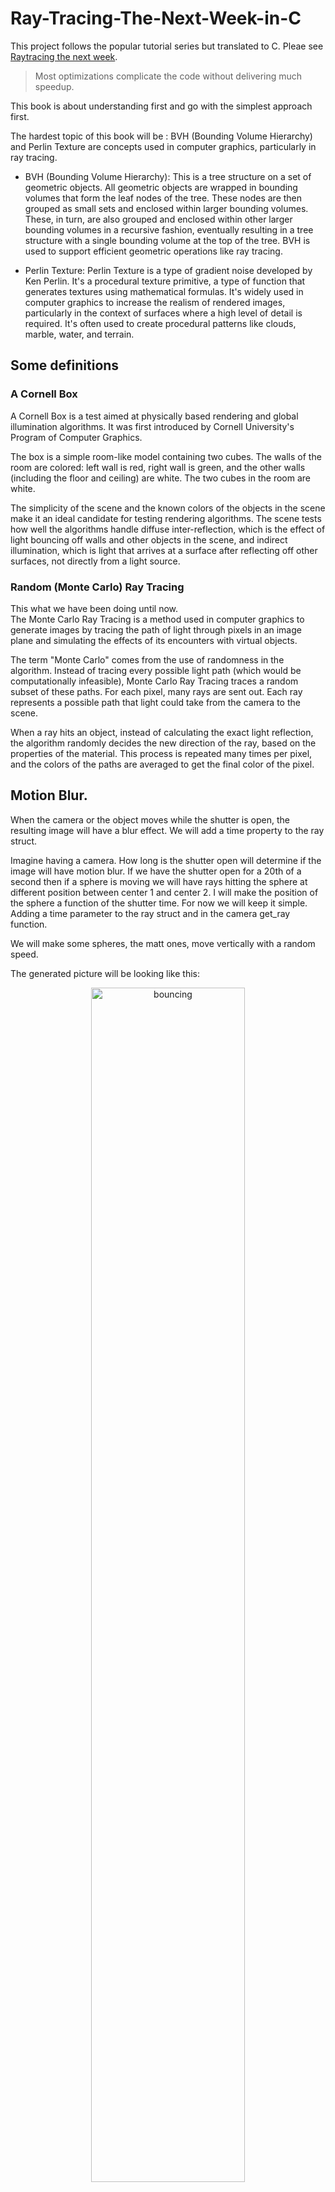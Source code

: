 # Ray-Tracing-The-Next-Week-in-C

This project follows the popular tutorial series but translated to C. Pleae see [Raytracing the next week](https://raytracing.github.io/books/RayTracingTheNextWeek.html).  

> Most optimizations complicate the code without delivering much speedup.

This book is about understanding first and go with the simplest approach first.

The hardest topic of this book will be :
BVH (Bounding Volume Hierarchy) and Perlin Texture are concepts used in computer graphics, particularly in ray tracing.

- BVH (Bounding Volume Hierarchy): This is a tree structure on a set of geometric objects. All geometric objects are wrapped in bounding volumes that form the leaf nodes of the tree. These nodes are then grouped as small sets and enclosed within larger bounding volumes. These, in turn, are also grouped and enclosed within other larger bounding volumes in a recursive fashion, eventually resulting in a tree structure with a single bounding volume at the top of the tree. BVH is used to support efficient geometric operations like ray tracing.

- Perlin Texture: Perlin Texture is a type of gradient noise developed by Ken Perlin. It's a procedural texture primitive, a type of function that generates textures using mathematical formulas. It's widely used in computer graphics to increase the realism of rendered images, particularly in the context of surfaces where a high level of detail is required. It's often used to create procedural patterns like clouds, marble, water, and terrain.

## Some definitions
### A Cornell Box
A Cornell Box is a test aimed at physically based rendering and global illumination algorithms. It was first introduced by Cornell University's Program of Computer Graphics.

The box is a simple room-like model containing two cubes. The walls of the room are colored: left wall is red, right wall is green, and the other walls (including the floor and ceiling) are white. The two cubes in the room are white.

The simplicity of the scene and the known colors of the objects in the scene make it an ideal candidate for testing rendering algorithms. The scene tests how well the algorithms handle diffuse inter-reflection, which is the effect of light bouncing off walls and other objects in the scene, and indirect illumination, which is light that arrives at a surface after reflecting off other surfaces, not directly from a light source.

### Random (Monte Carlo) Ray Tracing 
This what we have been doing until now.  
The Monte Carlo Ray Tracing is a method used in computer graphics to generate images by tracing the path of light through pixels in an image plane and simulating the effects of its encounters with virtual objects. 

The term "Monte Carlo" comes from the use of randomness in the algorithm. Instead of tracing every possible light path (which would be computationally infeasible), Monte Carlo Ray Tracing traces a random subset of these paths. For each pixel, many rays are sent out. Each ray represents a possible path that light could take from the camera to the scene. 

When a ray hits an object, instead of calculating the exact light reflection, the algorithm randomly decides the new direction of the ray, based on the properties of the material. This process is repeated many times per pixel, and the colors of the paths are averaged to get the final color of the pixel.

## Motion Blur.
When the camera or the object moves while the shutter is open, the resulting image will have a blur effect. 
We will add a time property to the ray struct.

Imagine having a camera. How long is the shutter open will determine if the image will have motion blur. If we have the shutter open for a 20th of a second then if a sphere is moving we will have rays hitting the sphere at different position between center 1 and center 2. I will make the position of the sphere a function of the shutter time. For now we will keep it simple. Adding a time parameter to the ray struct and in the camera get_ray function.

We will make some spheres, the matt ones, move vertically with a random speed.

The generated picture will be looking like this:

<div style="text-align: center;">
<img src="assets/bouncing.png" alt="bouncing" style="width: 70%;display: inline-block;" />
</div>

# BVH (Bounding Volume Hierarchy)
The BVH is a tree structure on a set of geometric objects.  
Ray-object intersection is the main time-bottleneck in a ray tracer, and the run time is linear with the number of objects.  The idea is that we have an array of object where we look one by one for a hit, so it is O(n) complexity. We should be aboe to make it O(log(n)) complexity if we group the objects in a tree structure in bounding volumes.
The bounding volumes are approximated because if we have a hit we will look for the intersection, but if not we will just move on.  
This is a great optimisation.  I will skip for now in this project and look at the lighting first.

# Texture mapping
> Texture mapping in computer graphics is the process of applying a material effect to an object in the scene. The “texture” part is the effect, and the “mapping” part is in the mathematical sense of mapping one space onto another. This effect could be any material property: color, shininess, bump geometry (called Bump Mapping), or even material existence (to create cut-out regions of the surface).  The most common type of texture mapping maps an image onto the surface of an object, defining the color at each point on the object’s surface. In practice, we implement the process in reverse: given some point on the object, we’ll look up the color defined by the texture map. 

For the texture we will do something similar to the materials. Since we dont have an abstract class we will use a base pointer to the texture object and create specialized texture functions. `t_texture` is our `abstract class` and `t_solid_color` is our `concrete class`.
```c
typedef struct s_texture
{
	t_color (*value)(const void *self, double u, double v, const t_point3 *p);
}               t_texture;

typedef struct s_solid_color
{
	t_texture base;
	t_color color_albedo;
	
}               t_solid_color;

void solid_color_init(t_solid_color *solid_color_texture, t_color albedo);
t_color solid_color_value(const void *self, double u, double v, const t_point3 *p);

```
The `value` function is a pointer to a function that will return the color of the texture at the point `p` with the coordinates `u` and `v`.

### first try
To explore spatial textures, we'll implement a spatial checker_texture. For now given these three integer results (⌊x⌋,⌊y⌋,⌊z⌋), we take their sum and compute the result modulo two, which gives us either 0 or 1. Zero maps to the even color, and one to the odd color. Finally, we add a scaling factor to the texture, to allow us to control the size of the checker pattern in the scene.  
It is not perfect because we check only if the point in 3d is a 0 or a one, not the surface..
We will use the `checker_texture` struct and the `checker_texture_init` function to initialize it.  For a start then the lambertian material will have a texture instead of a color.  
```c
typedef struct s_texture
{
	t_color (*value)(const void *self, double u, double v, const t_point3 *p);
}               t_texture;

typedef struct s_solid_color
{
	t_texture base;
	t_color color_albedo;
}               t_solid_color;

// the albedo is now part of the texture
void	solid_color_init(t_solid_color *solid_color_texture, t_color albedo)
{
	solid_color_texture->base.value = solid_color_value;
	solid_color_texture->color_albedo = albedo;
}	

// we dont care about the surface coordinates for now
t_color solid_color_value(const void *self, double u, double v, const t_point3 *p)
{
	(void)u;
	(void)v;
	(void)p;
	t_solid_color *solid_color = (t_solid_color *)self;
	return (solid_color->color_albedo);
}

void lambertian_init_tex(t_lambertian *lambertian_material, t_texture *tex) 
{
    lambertian_material->base.scatter = lambertian_scatter; // Assign the scatter function
    lambertian_material->albedo = color(0,0,0); // Set the albedo to null
	lambertian_material->texture = tex;
}
```
So the value fuction will return a color based on the texture. And all is like before. But we eill implement a new texture, the checker_texture. It will have a scale, and two colors, one for the even and one for the odd.  Really in the book it assignes textures to the even and odd but we will use the solid_color for now.  
```c

typedef struct 		s_checker_texture
{
	t_texture 		base;
	double    		inv_scale;
	t_solid_color 	*even;
	t_solid_color 	*odd;
}               	t_checker_texture;
/*
** Checker texture
* colors for the checkerboard ex
* even_color = color(0.5, 0.0, 0.5); // Purple
* odd_color = color(1.0, 1.0, 1.0); // White
*/
void	checker_texture_init(t_checker_texture *checker_texture, double scale, t_solid_color *even, t_solid_color *odd)
{
	printf("checker_texture_init done ================ ");
	checker_texture->base.value = checker_texture_value;
	checker_texture->inv_scale = 1.0 / scale;
	checker_texture->even = even;
	checker_texture->odd = odd;
}

t_color checker_texture_value(const void *self, double u, double v, const t_point3 *p)
{
	(void)u;
	(void)v;
	int xint = (int)floor(p->x * ((t_checker_texture*)self)->inv_scale);	
	int yint = (int)floor(p->y * ((t_checker_texture*)self)->inv_scale);
	int zint = (int)floor(p->z * ((t_checker_texture*)self)->inv_scale);

	bool is_even = (xint + yint + zint) % 2 == 0;
	if (is_even)
		return (((t_checker_texture*)self)->even->color_albedo);
	else
		return (((t_checker_texture*)self)->odd->color_albedo);
}

```
The `checker_texture_value` function will return the color of the texture at the point `p`.
This are some of the results we can get.

<div style="text-align: center;">
<img src="assets/checkerboard.png" alt="checker_texture" style="width: 70%;display: inline-block;" />
</div>
<div style="text-align: center;">

<img src="assets/two spheres.png" alt="checker_texture" style="width: 70%;display: inline-block;" />

</div>

### Second try
It is looking good but we can see some imperfection or glitches. Since checker_texture is a spatial texture, we're really looking at the surface of the sphere cutting through the three-dimensional checker space.

Now it's time to make use of the 𝑢,𝑣 texture coordinates.  

### get the 𝑢,𝑣 coordinates of a sphere.
(see the book for an indepth math explanation)

My sphere will get a new function to get the uv coordinates for each point on the surface.  
With these I can get the value of the texture at the point.  The texture will be usually an image file. 

```c
void	get_sphere_uv(const t_point3* p, double* u, double* v)
{
    double theta;
    double phi;

	theta = acos(-p->y);
	phi = atan2(-p->z, p->x) + M_PI;
    *u = phi / (2 * M_PI);
    *v = theta / M_PI;
}
```
We now need to update the sphere hit function to get the uv coordinates.  
```c

```
From the hitpoint 𝐏, we compute the surface coordinates (𝑢,𝑣). We then use these to index into our procedural solid texture (like marble). We can also read in an image and use the 2D (𝑢,𝑣) texture coordinate to index into the image. We use texture coordinates instead of image pixel coordinates. These are just some form of fractional position in the image.  

We need an image loader. We will use the stb_image.h library.  It is a header library because the whole library is basically included in the header file.  It has to be included once only even using guards. I included it in my `rtw_stb_image.c` file otherwise I would have compilation errors.
- copy the `stb_image.h` file in the include folder.  
- create a new file `rtw_stb_image.c` and include the `stb_image.h` file.  
- add the header file `rtw_stb_image` file in the include but do not include the `stb_image.h` again.
In the `rtw_stb_image.c` you need this at the top
```c
// need to include only oncd and not in the header file
#define STB_IMAGE_IMPLEMENTATION
#include "external/stb_image.h"
#define STB_IMAGE_WRITE_IMPLEMENTATION
#include "external/stb_image_write.h"
#include "rtw_stb_image.h"

```
I will take the code from the book and adapt it to C.  It will be a header file called `rtw_stb_image.h`.
And I create a struct to handle the image being converted to bytes...
```c
typedef struct		s_rtw_image 
{
    int				bytes_per_pixel;
    float			*fdata; // Linear floating point pixel data
	unsigned char	*bdata; // Linear 8-bit pixel data
    int				image_width; // Loaded image width
    int				image_height; // Loaded image height
    int				bytes_per_scanline;
} 					t_rtw_image;
```
The `t_rtw_image` struct will hold the image data.  The `fdata` will hold the floating point pixel data and the `bdata` will hold the 8-bit pixel data.  The `bytes_per_pixel` will hold the number of bytes per pixel.  The `image_width` and `image_height` will hold the width and height of the image.  The `bytes_per_scanline` will hold the number of bytes per scanline.

As usual I create the struct instance on the stack and passit to the initializer together with the relative path to my image. in this case it is a sphere and it will get the earth image.  
```c
void init_rtw_image(t_rtw_image *img, char *filename) 
{
    img->bytes_per_pixel = 3;
    img->fdata = NULL;
    img->bdata = NULL;
    img->image_width = 0;
    img->image_height = 0;
    img->bytes_per_scanline = 0;
	// rtw_image/earthmap.jpg
	printf("filename = %s\n", filename);
	if (load(img, filename) == 0) {
		fprintf(stderr, "Failed to load image %s\n", filename);
		exit(1);
	}
	printf("Image loaded\n");
}
```
We will have other functions to handle the conversion...
but for my sphere I will have a function applying the maths which will convert the value of the u,v coordinates to the pixel coordinates in the image which I loaded.  
```c
t_color img_texture_value(const void *self, double u, double v, const t_point3 *p)
{
	// unused!
	(void)p;
	// If we have no texture data, then return solid cyan as a debugging aid.
	t_img_texture *image;
	
	image = (t_img_texture *)self;
	if (height(image->img) <= 0) 
		return color(0, 1, 1);
	
	// Clamp input texture coordinates to [0,1] x [1,0]
	u = clamp(interval(0, 1), u);
	v = 1.0 - clamp(interval(0, 1), v); // Flip V to image coordinates
	// printf("u = %f,	 v = %f\n", u, v);
	int i = (int)(u * width(image->img));
	int j = (int)(v * height(image->img));
	// pixel is a pointer to the first byte of the RGB triplet
	unsigned char *pixel = pixel_data(image->img, i, j);
	// Scale color values to [0,1]
	double color_scale = 1.0 / 255.0;
	double r = *pixel * color_scale;
	double g = *(++pixel) * color_scale;
	double b = *(++pixel) * color_scale;
	// printf("r = %f, g = %f, b = %f\n", r, g, b);
	return color(r, g, b);
}
```
And it will return a color.
This is how the sphere looks like with the earth image as a texture.
<div style="text-align: center;">
<img src="assets/earth.png" alt="checker_texture" style="width: 70%;display: inline-block;" />
</div>

## Perlin Noise
I skip this for now...


## Quadrilaterals
We'll name our new primitive a quad.  
There are three geometric entities to define a quad:

- Q, the starting corner.
- u, a vector representing the first side. Q+u gives one of the corners adjacent to Q.
- v, a vector representing the second side. Q+v gives the other corner adjacent to Q.

These values are three-dimensional, even though a quad itself is a two-dimensional object

Just as for spheres, we need to determine whether a given ray intersects the primitive, and if so, the various properties of that intersection (hit point, normal, texture coordinates and so forth).

Ray-quad intersection will be determined in three steps:

- finding the plane that contains that quad,
- solving for the intersection of a ray and the quad-containing plane,
- determining if the hit point lies inside the quad.

I refer to the book for the mathemathics, but like for the sphere there is an implicit formula for a plane:
$$
Ax+By+Cz+D=0
$$
Here's an intuitive way to think of this formula: given the plane perpendicular to the normal vector $n=(A,B,C)$, and the position vector $v=(x,y,z)$ (that is, the vector from the origin to any point on the plane), then we can use the dot product to solve for D:
$$
n⋅v=D
$$
for any position on the plane. This is an equivalent formulation of the $Ax+By+Cz=D$ formula given above, only now in terms of vectors.  
Now to find the intersection with some ray $R(t)=P+td$  
Plugging in the ray equation, we get
$$
n⋅(P+td)=D
$$
Solving for t:
$$
n⋅P+n⋅td=D  
$$
$$
n⋅P+t(n⋅d)=D  
$$
This gives us t.
$$
t = \frac{D - n \cdot P}{n \cdot d}
$$

## finding the plane for the quad

We have quadrilateral parameters Q, u, and v, and want the corresponding equation of the plane containing the quad defined by these three values. 
To get this, we just use the cross product of the two side vectors u and v:  
$$
n=unit_vector(u×v)
$$

So we add the double D and the normal to our quad struct.

This is the updated struct and the hit function.
```c
typedef struct s_quad
{
	t_hittable  base;
	t_point3	q;
	t_vec3		u;
	t_vec3		v;
	t_material	*mat;
	double		d;
	t_vec3		normal;
	t_vec3		w;
}				t_quad;

t_quad quad(t_point3 q, t_vec3 u, t_vec3 v, t_material *mat)
{
	t_quad qd;

	qd.base.hit = hit_quad;
	qd.q = q;
	qd.u = u;
	qd.v = v;
	qd.mat = mat;
	t_vec3 n = cross(u, v);
    qd.normal = unit_vector(n);
    qd.d = dot(qd.normal, q);
	qd.w = vec3divscalar(n, dot(n, n));
	
	return (qd);
}

bool hit_quad(const void* self, const t_ray *r, t_interval ray_t,  t_hit_record *rec)
{
	// printf("hit_quad ----------------------********\n");
	const t_quad *qd = (t_quad *)self;
	double denom = dot(qd->normal, r->dir);
	// no hit if ray is parallel to the quad
	if (fabs(denom) < 1e-8)
		return false;

	// Return false if the hit point parameter t is outside the ray interval.
	double t = (qd->d - dot(qd->normal, r->orig)) / denom;
	if (!contains(&ray_t, t))
		return false;
	
	// Determine the hit point lies within the planar shape using its plane coordinates.
	// t_point3	point_at(const t_ray *ray, double t)
	t_point3 intersection = point_at(r, t);
	t_vec3 planar_hitpt_vector = vec3substr(intersection, qd->q);
	double alpha = dot(qd->w, cross(planar_hitpt_vector, qd->v));
	double beta = dot(qd->w, cross(qd->u, planar_hitpt_vector));

	if (!is_interior(alpha, beta, rec))
		return false;

	// Ray hits the 2D shape; set the rest of the hit record and return true.
	rec->t = t;
	rec->p = intersection;
	rec->mat = qd->mat;
	set_face_normal(rec, r, qd->normal);

	return true;
}

```

and the result is this:
<div style="text-align: center;">
<img src="assets/quads.png" alt="checker_texture" style="width: 70%;display: inline-block;" />
</div>

## all 2d shapes are definite by the `interior` function
```c

```

So as in the book I managed to change the function for a disk.... and created a disk struct etc.  
The init for a disk is a duplicate of the init for a quad, because I first create the plane on which the disk is and then I create the disk.  

So this is what I got. 



<div style="text-align: center;">
<img src="assets/disks.png" alt="checker_texture" style="width: 70%;display: inline-block;" />
</div> 

Of course I need to tweak the init function to get the disk created around a center and not a corner.  

<div style="text-align: center;">
<img src="assets/disks2.png" alt="checker_texture" style="width: 70%;display: inline-block;" />
</div>

The disks above are created in the same way way as the parallelograms. They are then drawn inside them.

This time I pass the u and v vectors to the disk interior function because the vectors are not orthogonal.
```c
bool is_interior_disk(double a, double b, t_hit_record *rec, t_vec3 u, t_vec3 v) 
{
    // The center of the disk in plane coordinates is (0.5, 0.5)
    double u_squared = (a - 0.5) * (a - 0.5);
    double v_squared = (b - 0.5) * (b - 0.5);
    double uv = (a - 0.5) * (b - 0.5);

    // The radius of the disk is 0.5 in plane coordinates
    double radius_squared = 0.25;

    // The angle between the vectors u and v
    double cos_theta = dot(u, v) / (length(u) * length(v));

    // The distance from the point to the center of the disk in the plane coordinates of the parallelogram
    double distance_squared = u_squared + v_squared - 2 * uv * cos_theta;

    if (distance_squared > radius_squared)
        return false;

    rec->u = a;
    rec->v = b;
    return true;
}
```

## Lights

Early simple raytracers used abstract light sources, like points in space, or directions. Modern approaches have more physically based lights, which have position and size. To create such light sources, we need to be able to take any regular object and turn it into something that emits light into our scene. 

### Diffuse Light
Like the background, it just tells the ray what color it is and performs no reflection. We will add to the material type a new struct in c:
```c

```




## links
- [Raytracing in one weekend](https://raytracing.github.io/books/RayTracingInOneWeekend.html)  
- [Raytracing the next week](https://raytracing.github.io/books/RayTracingTheNextWeek.html)  
- [Raytracing the rest of your life](https://raytracing.github.io/books/RayTracingTheRestOfYourLife.html)  
- stb_image.h, a header-only image library available on GitHub at https://github.com/nothings/stb.
- [https://gabrielgambetta.com/computer-graphics-from-scratch/](https://gabrielgambetta.com/computer-graphics-from-scratch/)  
- A raytracer on the back of a business card. [https://fabiensanglard.net/rayTracing_back_of_business_card/](https://fabiensanglard.net/rayTracing_back_of_business_card/)

## Here are a few really good resources by [Fabien Sanglard](https://fabiensanglard.net/about/index.html):

- scratchapixel.com : Great raytracer lessons written by professionals that have worked on Toy Story, Avatar, Lord of the Rings, Harry Potter, Pirates of the Caribbean and many other movies.  
- An Introduction to Ray Tracing : An old book but a Classic.  
- Physically Based Rendering : Heavy on maths but really good and well explained.

- A great youtube series https://www.youtube.com/playlist?list=PLlrATfBNZ98edc5GshdBtREv5asFW3yXl

